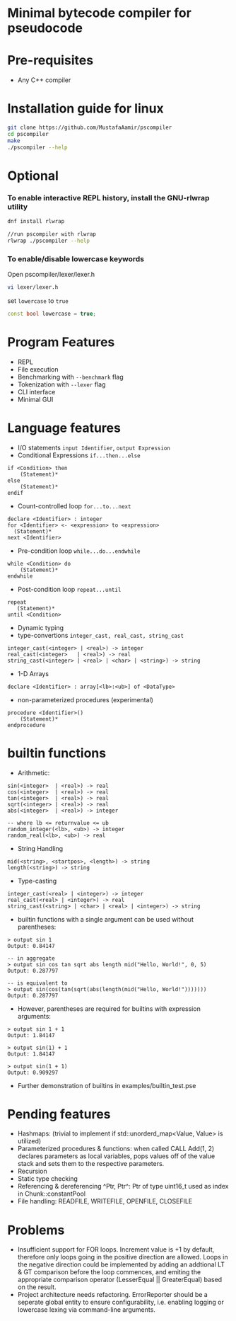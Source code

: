 # Minimal bytecode compiler for pseudocode

# Pre-requisites
- Any C++ compiler

# Installation guide for linux
```bash
git clone https://github.com/MustafaAamir/pscompiler
cd pscompiler
make
./pscompiler --help
```
# Optional
### To enable interactive REPL history, install the GNU-rlwrap utility
```bash
dnf install rlwrap

//run pscompiler with rlwrap
rlwrap ./pscompiler --help
```

### To enable/disable lowercase keywords
Open pscompiler/lexer/lexer.h

```bash
vi lexer/lexer.h
```

set `lowercase` to `true`
```c++
const bool lowercase = true;
```

# Program Features
- REPL
- File execution
- Benchmarking with `--benchmark` flag
- Tokenization with `--lexer` flag
- CLI interface
- Minimal GUI

# Language features
- I/O statements `input Identifier`, `output Expression`
- Conditional Expressions `if...then...else`
```
if <Condition> then
    (Statement)*
else
    (Statement)*
endif
```
- Count-controlled loop  `for...to...next`
```
declare <Identifier> : integer
for <Identifier> <- <expression> to <expression>
  (Statement)*
next <Identifier>
```
- Pre-condition loop `while...do...endwhile`
```
while <Condition> do
    (Statement)*
endwhile
```
- Post-condition loop `repeat...until`
```
repeat
   (Statement)*
until <Condition>
```
- Dynamic typing
- type-convertions `integer_cast, real_cast, string_cast`
```
integer_cast(<integer> | <real>) -> integer
real_cast(<integer>   | <real>) -> real
string_cast(<integer> | <real> | <char> | <string>) -> string
```
- 1-D Arrays
```
declare <Identifier> : array[<lb>:<ub>] of <DataType>
```
- non-parameterized procedures (experimental)
```
procedure <Identifier>()
    (Statement)*
endprocedure
```

# builtin functions
- Arithmetic:
```
sin(<integer>  | <real>) -> real
cos(<integer>  | <real>) -> real
tan(<integer>  | <real>) -> real
sqrt(<integer> | <real>) -> real
abs(<integer>  | <real>) -> integer

-- where lb <= returnvalue <= ub
random_integer(<lb>, <ub>) -> integer
random_real(<lb>, <ub>) -> real
```
- String Handling
```
mid(<string>, <startpos>, <length>) -> string
length(<string>) -> string
```

- Type-casting
```
integer_cast(<real> | <integer>) -> integer
real_cast(<real> | <integer>) -> real
string_cast(<string> | <char> | <real> | <integer>) -> string
```
- builtin functions with a single argument can be used without parentheses:
```
> output sin 1
Output: 0.84147

-- in aggregate
> output sin cos tan sqrt abs length mid("Hello, World!", 0, 5)
Output: 0.287797

-- is equivalent to
> output sin(cos(tan(sqrt(abs(length(mid("Hello, World!")))))))
Output: 0.287797
```
- However, parentheses are required for builtins with expression arguments:
```
> output sin 1 + 1
Output: 1.84147

> output sin(1) + 1
Output: 1.84147

> output sin(1 + 1)
Output: 0.909297
```
- Further demonstration of builtins in examples/builtin_test.pse


# Pending features
- Hashmaps: (trivial to implement if std::unorderd_map<Value, Value> is utilized)
- Parameterized procedures & functions: when called CALL Add(1, 2) declares parameters as local variables, pops values off of the value stack and sets them to the respective parameters.
- Recursion
- Static type checking
- Referencing & dereferencing ^Ptr, Ptr^: Ptr of type uint16_t used as index in Chunk::constantPool
- File handling: READFILE, WRITEFILE, OPENFILE, CLOSEFILE

# Problems
- Insufficient support for FOR loops. Increment value is +1 by default, therefore only loops going in the positive direction are allowed. Loops in the negative direction could be implemented by adding an addtional LT & GT comparison before the loop commences, and emiting the appropriate comparison operator (LesserEqual || GreaterEqual) based on the result.
- Project architecture needs refactoring. ErrorReporter should be a seperate global entity to ensure configurability, i.e. enabling logging or lowercase lexing via command-line arguments.
